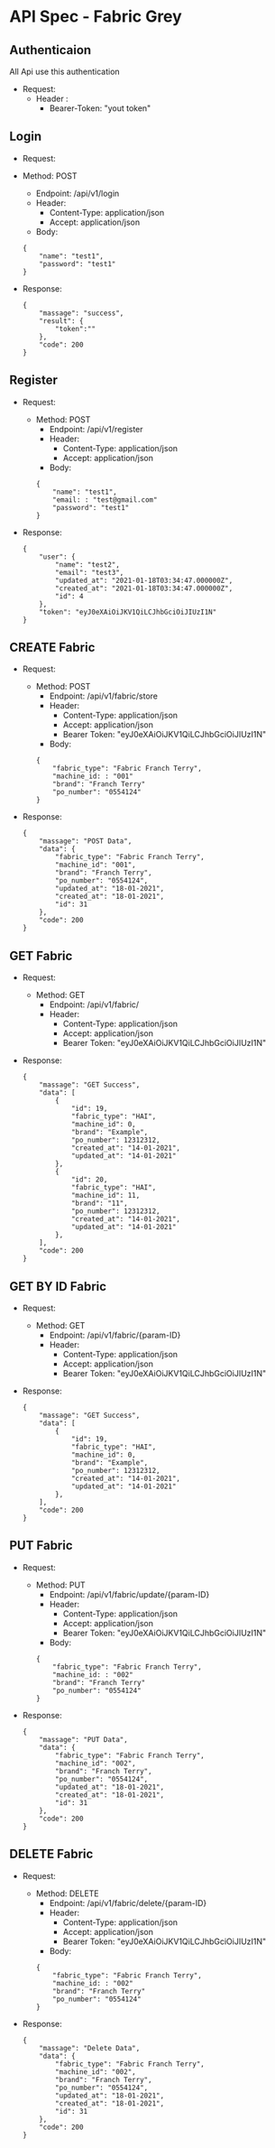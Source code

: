 # **API Spec - Fabric Grey**

## Authenticaion

All Api use this authentication

* Request:
    - Header :
        * Bearer-Token: "yout token"

## Login

* Request:

- Method: POST
    - Endpoint: /api/v1/login
    - Header:
        * Content-Type: application/json
        * Accept: application/json
    - Body: 
    ```
    {
        "name": "test1",
        "password": "test1"
    }

    ```
- Response:

    ```
    {
        "massage": "success",
        "result": {
            "token":""
        },
        "code": 200
    }
    ```

## Register

* Request:

    - Method: POST
        - Endpoint: /api/v1/register
        - Header:
            * Content-Type: application/json
            * Accept: application/json
        - Body: 
        ```
        {
            "name": "test1",
            "email: : "test@gmail.com"
            "password": "test1"
        }

        ```
- Response:

    ```
    {
        "user": {
            "name": "test2",
            "email": "test3",
            "updated_at": "2021-01-18T03:34:47.000000Z",
            "created_at": "2021-01-18T03:34:47.000000Z",
            "id": 4
        },
        "token": "eyJ0eXAiOiJKV1QiLCJhbGciOiJIUzI1N"
    }
    ```

## CREATE Fabric

* Request:

    - Method: POST
        - Endpoint: /api/v1/fabric/store
        - Header:
            * Content-Type: application/json
            * Accept: application/json
            * Bearer Token: "eyJ0eXAiOiJKV1QiLCJhbGciOiJIUzI1N"
        - Body: 
        ```
        {
            "fabric_type": "Fabric Franch Terry",
            "machine_id: : "001"
            "brand": "Franch Terry"
            "po_number": "0554124"
        }

        ```
- Response:

    ```
   {
        "massage": "POST Data",
        "data": {
            "fabric_type": "Fabric Franch Terry",
            "machine_id": "001",
            "brand": "Franch Terry",
            "po_number": "0554124",
            "updated_at": "18-01-2021",
            "created_at": "18-01-2021",
            "id": 31
        },
        "code": 200
    }
    ```

## GET Fabric

* Request:

    - Method: GET
        - Endpoint: /api/v1/fabric/
        - Header:
            * Content-Type: application/json
            * Accept: application/json
            * Bearer Token: "eyJ0eXAiOiJKV1QiLCJhbGciOiJIUzI1N"
- Response:

    ```
   {
        "massage": "GET Success",
        "data": [
            {
                "id": 19,
                "fabric_type": "HAI",
                "machine_id": 0,
                "brand": "Example",
                "po_number": 12312312,
                "created_at": "14-01-2021",
                "updated_at": "14-01-2021"
            },
            {
                "id": 20,
                "fabric_type": "HAI",
                "machine_id": 11,
                "brand": "11",
                "po_number": 12312312,
                "created_at": "14-01-2021",
                "updated_at": "14-01-2021"
            },
        ],
        "code": 200
    }
    ```
## GET BY ID Fabric

* Request:

    - Method: GET
        - Endpoint: /api/v1/fabric/{param-ID}
        - Header:
            * Content-Type: application/json
            * Accept: application/json
            * Bearer Token: "eyJ0eXAiOiJKV1QiLCJhbGciOiJIUzI1N"
- Response:

    ```
   {
        "massage": "GET Success",
        "data": [
            {
                "id": 19,
                "fabric_type": "HAI",
                "machine_id": 0,
                "brand": "Example",
                "po_number": 12312312,
                "created_at": "14-01-2021",
                "updated_at": "14-01-2021"
            },
        ],
        "code": 200
    }
    ```

## PUT Fabric

* Request:

    - Method: PUT
        - Endpoint: /api/v1/fabric/update/{param-ID}
        - Header:
            * Content-Type: application/json
            * Accept: application/json
            * Bearer Token: "eyJ0eXAiOiJKV1QiLCJhbGciOiJIUzI1N"
        - Body: 
        ```
        {
            "fabric_type": "Fabric Franch Terry",
            "machine_id: : "002"
            "brand": "Franch Terry"
            "po_number": "0554124"
        }

        ```
- Response:

    ```
   {
        "massage": "PUT Data",
        "data": {
            "fabric_type": "Fabric Franch Terry",
            "machine_id": "002",
            "brand": "Franch Terry",
            "po_number": "0554124",
            "updated_at": "18-01-2021",
            "created_at": "18-01-2021",
            "id": 31
        },
        "code": 200
    }
    ```

## DELETE Fabric

* Request:

    - Method: DELETE
        - Endpoint: /api/v1/fabric/delete/{param-ID}
        - Header:
            * Content-Type: application/json
            * Accept: application/json
            * Bearer Token: "eyJ0eXAiOiJKV1QiLCJhbGciOiJIUzI1N"
        - Body: 
        ```
        {
            "fabric_type": "Fabric Franch Terry",
            "machine_id: : "002"
            "brand": "Franch Terry"
            "po_number": "0554124"
        }

        ```
- Response:

    ```
   {
        "massage": "Delete Data",
        "data": {
            "fabric_type": "Fabric Franch Terry",
            "machine_id": "002",
            "brand": "Franch Terry",
            "po_number": "0554124",
            "updated_at": "18-01-2021",
            "created_at": "18-01-2021",
            "id": 31
        },
        "code": 200
    }
    ```
